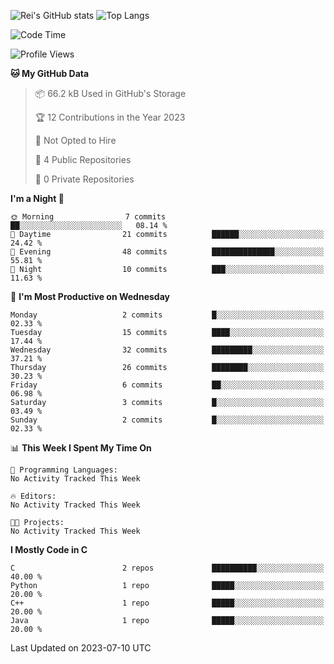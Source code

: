 ![Rei's GitHub stats](https://github-readme-stats.vercel.app/api?username=rei-doda&show_icons=true&theme=transparent)
![Top Langs](https://github-readme-stats.vercel.app/api/top-langs/?username=rei-doda&theme=transparent&layout=compact)

<!--START_SECTION:waka-->
![Code Time](http://img.shields.io/badge/Code%20Time-44%20hrs%2013%20mins-blue)

![Profile Views](http://img.shields.io/badge/Profile%20Views-0-blue)

**🐱 My GitHub Data** 

> 📦 66.2 kB Used in GitHub's Storage 
 > 
> 🏆 12 Contributions in the Year 2023
 > 
> 🚫 Not Opted to Hire
 > 
> 📜 4 Public Repositories 
 > 
> 🔑 0 Private Repositories 
 > 
**I'm a Night 🦉** 

```text
🌞 Morning                7 commits           ██░░░░░░░░░░░░░░░░░░░░░░░   08.14 % 
🌆 Daytime                21 commits          ██████░░░░░░░░░░░░░░░░░░░   24.42 % 
🌃 Evening                48 commits          ██████████████░░░░░░░░░░░   55.81 % 
🌙 Night                  10 commits          ███░░░░░░░░░░░░░░░░░░░░░░   11.63 % 
```
📅 **I'm Most Productive on Wednesday** 

```text
Monday                   2 commits           █░░░░░░░░░░░░░░░░░░░░░░░░   02.33 % 
Tuesday                  15 commits          ████░░░░░░░░░░░░░░░░░░░░░   17.44 % 
Wednesday                32 commits          █████████░░░░░░░░░░░░░░░░   37.21 % 
Thursday                 26 commits          ████████░░░░░░░░░░░░░░░░░   30.23 % 
Friday                   6 commits           ██░░░░░░░░░░░░░░░░░░░░░░░   06.98 % 
Saturday                 3 commits           █░░░░░░░░░░░░░░░░░░░░░░░░   03.49 % 
Sunday                   2 commits           █░░░░░░░░░░░░░░░░░░░░░░░░   02.33 % 
```


📊 **This Week I Spent My Time On** 

```text
💬 Programming Languages: 
No Activity Tracked This Week

🔥 Editors: 
No Activity Tracked This Week

🐱‍💻 Projects: 
No Activity Tracked This Week
```

**I Mostly Code in C** 

```text
C                        2 repos             ██████████░░░░░░░░░░░░░░░   40.00 % 
Python                   1 repo              █████░░░░░░░░░░░░░░░░░░░░   20.00 % 
C++                      1 repo              █████░░░░░░░░░░░░░░░░░░░░   20.00 % 
Java                     1 repo              █████░░░░░░░░░░░░░░░░░░░░   20.00 % 
```




 Last Updated on 2023-07-10 UTC
<!--END_SECTION:waka-->